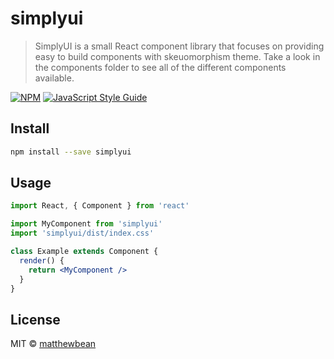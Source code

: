 # simplyui


> SimplyUI is a small React component library that focuses on providing easy to build components with skeuomorphism theme. Take a look in the components folder to see all of the different components available.

[![NPM](https://img.shields.io/npm/v/simplyui.svg)](https://www.npmjs.com/package/simplyui) [![JavaScript Style Guide](https://img.shields.io/badge/code_style-standard-brightgreen.svg)](https://standardjs.com)

## Install

```bash
npm install --save simplyui
```

## Usage

```jsx
import React, { Component } from 'react'

import MyComponent from 'simplyui'
import 'simplyui/dist/index.css'

class Example extends Component {
  render() {
    return <MyComponent />
  }
}
```

## License

MIT © [matthewbean](https://github.com/matthewbean)
